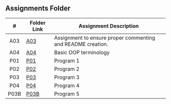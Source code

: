 ##  Assignments Folder

|   #   | Folder Link | Assignment Description |
| :---: | ----------- | ---------------------- |
|   A03   | [A03](https://github.com/RicardoCesarRios/2143-OOP-Rios/tree/main/Assignments/A03)           |     Assignment to ensure proper commenting and README creation.                  |
| A04 | [A04](https://github.com/RicardoCesarRios/2143-OOP-Rios/tree/main/Assignments/OOP_Primer) | Basic OOP terminology |
| P01 | [P01](https://github.com/RicardoCesarRios/2143-OOP-Rios/tree/main/Assignments/P01) | Program 1 |
| P02 | [P02](https://github.com/RicardoCesarRios/2143-OOP-Rios/tree/main/Assignments/P02) | Program 2 |
| P03 | [P03](https://github.com/RicardoCesarRios/2143-OOP-Rios/tree/main/Assignments/P03) | Program 3 |
| P04 | [P04](https://github.com/RicardoCesarRios/2143-OOP-Rios/tree/main/Assignments/P04) | Program 4 |
| P03B | [P03B](https://github.com/RicardoCesarRios/2143-OOP-Rios/tree/main/Assignments/P03B) | Program 5 |

